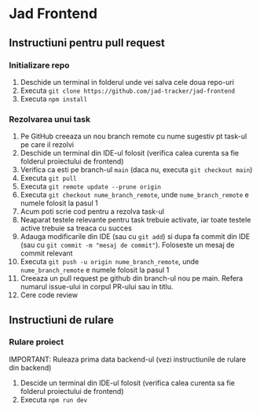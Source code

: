 # Jad Frontend

## Instructiuni pentru pull request

### Initializare repo
1. Deschide un terminal in folderul unde vei salva cele doua repo-uri
2. Executa `git clone https://github.com/jad-tracker/jad-frontend`
3. Executa `npm install`

### Rezolvarea unui task
1. Pe GitHub creeaza un nou branch remote cu nume sugestiv pt task-ul pe care il rezolvi
2. Deschide un terminal din IDE-ul folosit (verifica calea curenta sa fie folderul proiectului de frontend)
3. Verifica ca esti pe branch-ul `main` (daca nu, executa `git checkout main`)
4.  Executa `git pull`
5. Executa `git remote update --prune origin`
6. Executa `git checkout nume_branch_remote`, unde `nume_branch_remote` e numele folosit la pasul 1
7. Acum poti scrie cod pentru a rezolva task-ul
8. Neaparat testele relevante pentru task trebuie activate, iar toate testele active trebuie sa treaca cu succes
9. Adauga modificarile din IDE (sau cu `git add`) si dupa fa commit din IDE (sau cu `git commit -m "mesaj de commit"`).
   Foloseste un mesaj de commit relevant
10. Executa `git push -u origin nume_branch_remote`, unde `nume_branch_remote` e numele folosit la pasul 1
11. Creeaza un pull request pe github din branch-ul nou pe main. Refera numarul issue-ului in corpul PR-ului sau in titlu.
12. Cere code review

## Instructiuni de rulare

### Rulare proiect

IMPORTANT: Ruleaza prima data backend-ul (vezi instructiunile de rulare din backend)

1. Descide un terminal din IDE-ul folosit (verifica calea curenta sa fie folderul proiectului de frontend)
2. Executa `npm run dev`
